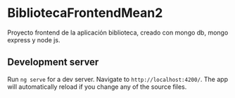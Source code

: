 # BibliotecaFrontendMean2
Proyecto frontend de la aplicación biblioteca, creado con mongo db, mongo express y node js.


## Development server
Run `ng serve` for a dev server. Navigate to `http://localhost:4200/`. The app will automatically reload if you change any of the source files.

